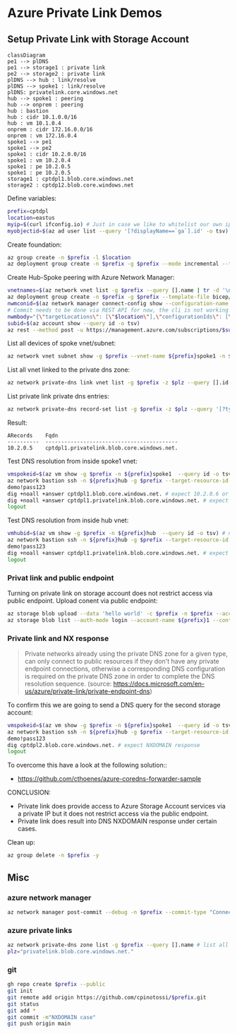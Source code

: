 # Azure Private Link Demos

## Setup Private Link with Storage Account

~~~ mermaid
classDiagram
pe1 --> plDNS
pe1 --> storage1 : private link
pe2 --> storage2 : private link
plDNS --> hub : link/resolve
plDNS --> spoke1 : link/resolve
plDNS: privatelink.core.windows.net
hub --> spoke1 : peering
hub --> onprem : peering
hub : bastion
hub : cidr 10.1.0.0/16
hub : vm 10.1.0.4
onprem : cidr 172.16.0.0/16
onprem : vm 172.16.0.4
spoke1 --> pe1
spoke1 --> pe2
spoke1 : cidr 10.2.0.0/16
spoke1 : vm 10.2.0.4
spoke1 : pe 10.2.0.5
spoke1 : pe 10.2.0.5
storage1 : cptdpl1.blob.core.windows.net
storage2 : cptdp12.blob.core.windows.net
~~~

Define variables:

~~~ bash
prefix=cptdpl
location=eastus
myip=$(curl ifconfig.io) # Just in case we like to whitelist our own ip.
myobjectid=$(az ad user list --query '[?displayName==`ga`].id' -o tsv) # just in case we like to assing some RBAC roles to ourself.
~~~

Create foundation:

~~~ bash
az group create -n $prefix -l $location
az deployment group create -n $prefix -g $prefix --mode incremental --template-file bicep/deploy.bicep -p prefix=$prefix myobjectid=$myobjectid location=$location myip=$myip
~~~

Create Hub-Spoke peering with Azure Network Manager:

~~~ bash
vnetnames=$(az network vnet list -g $prefix --query [].name | tr -d '\n' | tr -d ' ')
az deployment group create -n $prefix -g $prefix --template-file bicep/deploy.vnm.bicep -p prefix=$prefix location=$location hubname=${prefix}hub vnetnames=$vnetnames
nwmconid=$(az network manager connect-config show --configuration-name $prefix -n $prefix -g $prefix --query id -o tsv) 
# Commit needs to be done via REST API for now, the cli is not working yet.
nwmbody="{\"targetLocations\": [\"$location\"],\"configurationIds\": [\"$nwmconid\"],\"commitType\": \"Connectivity\"}"
subid=$(az account show --query id -o tsv)
az rest --method post -u https://management.azure.com/subscriptions/$subid/resourceGroups/$prefix/providers/Microsoft.Network/networkManagers/$prefix/commit --url-parameters api-version=2021-02-01-preview -b "$nwmbody"
~~~

List all devices of spoke vnet/subnet:

~~~ bash
az network vnet subnet show -g $prefix --vnet-name ${prefix}spoke1 -n $prefix --query ipConfigurations[].id -o tsv # expect 3 entries
~~~

List all vnet linked to the private dns zone:

~~~ bash
az network private-dns link vnet list -g $prefix -z $plz --query [].id # expect 2 links
~~~

List private link private dns entries:

~~~ bash
az network private-dns record-set list -g $prefix -z $plz --query '[?type==`Microsoft.Network/privateDnsZones/A`].{aRecords:aRecords[0].ipv4Address,fqdn:fqdn}' -o table # expect 1 a records
~~~

Result:

~~~ text
ARecords    Fqdn
----------  ------------------------------------------
10.2.0.5    cptdpl1.privatelink.blob.core.windows.net.
~~~


Test DNS resolution from inside spoke1 vnet:

~~~ bash
vmspokeid=$(az vm show -g $prefix -n ${prefix}spoke1  --query id -o tsv) # linked to pdns
az network bastion ssh -n ${prefix}hub -g $prefix --target-resource-id $vmspokeid --auth-type password --username chpinoto
demo!pass123
dig +noall +answer cptdpl1.blob.core.windows.net. # expect 10.2.0.6 or 10.2.0.5
dig +noall +answer cptdpl1.privatelink.blob.core.windows.net. # expect 10.2.0.6 or 10.2.0.5
logout
~~~

Test DNS resolution from inside hub vnet:

~~~ bash
vmhubid=$(az vm show -g $prefix -n ${prefix}hub  --query id -o tsv) # not linked to pdns
az network bastion ssh -n ${prefix}hub -g $prefix --target-resource-id $vmhubid --auth-type password --username chpinoto
demo!pass123
dig +noall +answer cptdpl1.privatelink.blob.core.windows.net. # expect 10.2.0.6 or 10.2.0.5
logout
~~~

### Privat link and public endpoint

Turning on private link on storage account does not restrict access via public endpoint.
Upload conent via public endpoint:

~~~ bash
az storage blob upload --data 'hello world' -c $prefix -n $prefix --account-name ${prefix}1 --auth-mode login
az storage blob list --auth-mode login --account-name ${prefix}1 --container-name $prefix
~~~

### Private link and NX response

> Private networks already using the private DNS zone for a given type, can only connect to public resources if they don't have any private endpoint connections, otherwise a corresponding DNS configuration is required on the private DNS zone in order to complete the DNS resolution sequence.
> (source: https://docs.microsoft.com/en-us/azure/private-link/private-endpoint-dns)

To confirm this we are going to send a DNS query for the second storage account:

~~~ bash
vmspokeid=$(az vm show -g $prefix -n ${prefix}spoke1  --query id -o tsv) # linked to pdns
az network bastion ssh -n ${prefix}hub -g $prefix --target-resource-id $vmspokeid --auth-type password --username chpinoto
demo!pass123
dig cptdpl2.blob.core.windows.net. # expect NXDOMAIN response
logout
~~~

To overcome this have a look at the following solution::
- https://github.com/cthoenes/azure-coredns-forwarder-sample

CONCLUSION:
- Private link does provide access to Azure Storage Account services via a private IP but it does not restrict access via the public endpoint.
- Private link does result into DNS NXDOMAIN response under certain cases.

Clean up:

~~~ bash
az group delete -n $prefix -y
~~~

## Misc

### azure network manager

~~~ bash
az network manager post-commit --debug -n $prefix --commit-type "Connectivity" --target-locations $location -g $prefix --configuration-ids $nwmconid
~~~

### azure private links

~~~ bash
az network private-dns zone list -g $prefix --query [].name # list all private dns zones
plz="privatelink.blob.core.windows.net."
~~~
### git

~~~ bash
gh repo create $prefix --public
git init
git remote add origin https://github.com/cpinotossi/$prefix.git
git status
git add *
git commit -m"NXDOMAIN case"
git push origin main 
~~~